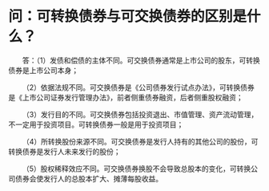 # 问：可转换债券与可交换债券的区别是什么？

&emsp;&emsp;答：（1）发债和偿债的主体不同。可交换债券通常是上市公司的股东，可转换债券是上市公司本身；

&emsp;&emsp;（2）依据法规不同。可交换债券是《公司债券发行试点办法》，可转换债券是《上市公司证券发行管理办法》，前者侧重债券融资，后者侧重股权融资；

&emsp;&emsp;（3）发行目的不同。可交换债券包括投资退出、市值管理、资产流动管理，不一定用于投资项目。可转换债券一般是用于投资项目；

&emsp;&emsp;（4）所转换股份来源不同。可交换债券是发行人持有的其他公司的股份，可转换债券是发行人未来发行的股份；

&emsp;&emsp;（5）股权稀释效应不同。可交换债券换股不会导致总股本的变化，可转换公司债券会使发行人的总股本扩大、摊薄每股收益。
